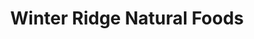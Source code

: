 ---
title: "Winter Ridge Natural Foods"
url: /sandpoint/winter-ridge-natural-foods/
shop: supermarket
---
